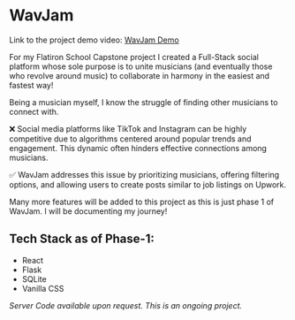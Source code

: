 # WavJam

Link to the project demo video: [WavJam Demo](https://vimeo.com/922514344?share=copy)


For my Flatiron School Capstone project I created a Full-Stack social platform whose sole purpose is to unite musicians (and eventually those who revolve around music) to collaborate in harmony in the easiest and fastest way!

Being a musician myself, I know the struggle of finding other musicians to connect with.

❌ Social media platforms like TikTok and Instagram can be highly competitive due to algorithms centered around popular trends and engagement. This dynamic often hinders effective connections among musicians.

✅ WavJam addresses this issue by prioritizing musicians, offering filtering options, and allowing users to create posts similar to job listings on Upwork.

Many more features will be added to this project as this is just phase 1 of WavJam. I will be documenting my journey!

## Tech Stack as of Phase-1:
- React
- Flask
- SQLite
- Vanilla CSS

*Server Code available upon request. This is an ongoing project.*
